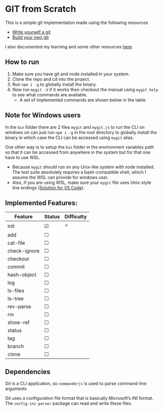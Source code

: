 # GIT from Scratch

This is a simple git implementation made using the following resources

- [Write yourself a git](https://wyag.thb.lt/)
- [Build your own git](https://github.com/codecrafters-io/build-your-own-x#build-your-own-git)

I also documented my learning and some other resources [here](https://dheeraj120501.notion.site/Build-your-own-Git-13d94a5a1082416091f38ac9f3c49797?pvs=4).

## How to run

1. Make sure you have git and node installed in your system.
1. Clone the repo and cd into the project.
1. Run `npm i -g` to globally install the binary.
1. Now run `mygit -V` if it works then checkout the manual using `mygit help` to see what commands are available.
   - A set of implemented commands are shown below in the table.

## Note for Windows users

In the `bin` folder there are 2 files `mygit` and `mygit.js` to run the CLI on windows on can just run `npm i -g` in the root directory to globally install the binary in which case the CLI can be accessed using `mygit` alias.

One other way is to setup the `bin` folder in the environment variables path so that it can be accessed from anywhere in the system but for that one have to use WSL.

- Because `mygit` should run on any Unix-like system with node installed. The test suite absolutely requires a bash-compatible shell, which I assume the WSL can provide for windows user.
- Also, if you are using WSL, make sure your `mygit` file uses Unix-style line endings ([Solution for VS Code](https://stackoverflow.com/questions/48692741/how-can-i-make-all-line-endings-eols-in-all-files-in-visual-studio-code-unix)).

## Implemented Features:

| Feature      | Status   | Difficulty |
| ------------ | -------- | ---------- |
| init         | &#x2611; | ⭐         |
| add          | &#x2610; |            |
| cat-file     | &#x2610; |            |
| check-ignore | &#x2610; |            |
| checkout     | &#x2610; |            |
| commit       | &#x2610; |            |
| hash-object  | &#x2610; |            |
| log          | &#x2610; |            |
| ls-files     | &#x2610; |            |
| ls-tree      | &#x2610; |            |
| rev-parse    | &#x2610; |            |
| rm           | &#x2610; |            |
| show-ref     | &#x2610; |            |
| status       | &#x2610; |            |
| tag          | &#x2610; |            |
| branch       | &#x2610; |            |
| clone        | &#x2610; |            |

## Dependencies

Git is a CLI application, so `commanderjs` is used to parse command-line arguments

Git uses a configuration file format that is basically Microsoft’s INI format. The `config-ini-parser` package can read and write these files.
